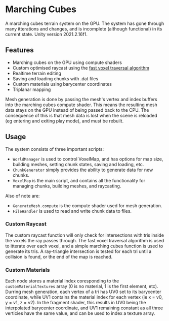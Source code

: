# Marching Cubes
A marching cubes terrain system on the GPU. The system has gone through many itterations and changes, and is incomplete (although functional) in its current state. Unity version 2021.2.16f1.

## Features
- Marching cubes on the GPU using compute shaders
- Custom optimised raycast using the [fast voxel traversal algorithm](https://citeseerx.ist.psu.edu/viewdoc/download?doi=10.1.1.42.3443&rep=rep1&type=pdf)
- Realtime terrain editing
- Saving and loading chunks with .dat files
- Custom materials using barycenter coordinates
- Triplanar mapping

Mesh generation is done by passing the mesh's vertex and index buffers into the marching cubes compute shader. This means the resulting mesh data stays on the GPU instead of being passed back to the CPU. The consequence of this is that mesh data is lost when the scene is reloaded (eg entering and exiting play mode), and must be rebuilt.

## Usage
The system consists of three important scripts:
- `WorldManager` is used to control VoxelMap, and has options for map size, building meshes, setting chunk states, saving and loading, etc.
- `ChunkGenerator` simply provides the ability to generate data for new chunks.
- `VoxelMap` is the main script, and contains all the functionality for managing chunks, building meshes, and raycasting.

Also of note are:
- `GenerateMesh.compute` is the compute shader used for mesh generation.
- `FileHandler` is used to read and write chunk data to files.

### Custom Raycast
The custom raycast function will only check for intersections with tris inside the voxels the ray passes through. The fast voxel traversal algorithm is used to itterate over each voxel, and a simple marching cubes function is used to generate its tris. A ray-triangle intersection is tested for each tri until a collision is found, or the end of the map is reached.

### Custom Materials
Each node stores a material index coresponding to the `customMaterialTextures` array (0 is no material, 1 is the first element, etc). Durring mesh generation, each vertex of a tri has UV0 set to its barycenter coordinate, while UV1 contains the material index for each vertex (ie x = v0, y = v1, z = v2). In the fragment shader, this results in UV0 being the interpolated barycenter coordinate, and UV1 remaining constant as all three verticies have the same value, and can be used to index a texture array.
